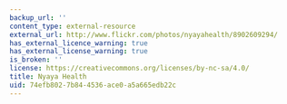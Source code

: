 ```yaml
---
backup_url: ''
content_type: external-resource
external_url: http://www.flickr.com/photos/nyayahealth/8902609294/
has_external_licence_warning: true
has_external_license_warning: true
is_broken: ''
license: https://creativecommons.org/licenses/by-nc-sa/4.0/
title: Nyaya Health
uid: 74efb802-7b84-4536-ace0-a5a665edb22c
---
```

